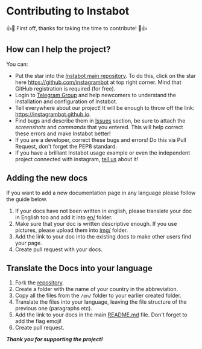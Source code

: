 # Contributing to Instabot

👍🎉 First off, thanks for taking the time to contribute! 🎉👍

## How can I help the project?

You can:
* Put the star into the [Instabot main repository](https://github.com/instagrambot). To do this, click on the star here https://github.com/instagrambot at top right corner. Mind that GitHub registration is required (for free).
* Login to [Telegram Group](https://t.me/instabotproject) and help newcomers to understand the installation and configuration of Instabot. 
* Tell everywhere about our project! It will be enough to throw off the link: https://instagrambot.github.io.
* Find bugs and describe them in [Issues](https://github.com/instagrambot/instabot/issues) section, be sure to attach the _screenshots_ and _commands_ that you entered. This will help correct these errors and make Instabot better!
* If you are a developer, correct these bugs and errors! Do this via Pull Request, don't forget the PEP8 standard.
* If you have a brilliant Instabot usage example or even the independent project connected with instagram, [tell us](https://t.me/instabotproject) about it!

## Adding the new docs
If you want to add a new documentation page in any language please follow the guide below.

1. If your docs have not been written in english, please translate your doc in English too and add it into [en/](https://github.com/instagrambot/docs/blob/master/en/) folder.
2. Make sure that your doc is written descriptive enough. If you use pictures, please upload them into [img/](https://github.com/instagrambot/docs/blob/master/img/) folder.
3. Add the link to your doc into the existing docs to make other users find your page.
4. Create pull request with your docs.

## Translate the Docs into your language

1. Fork the [repository](https://github.com/instagrambot/instabot).
2. Create a folder with the name of your country in the abbreviation.
3. Copy all the files from the `/en/` folder to your earlier created folder.
4. Translate the files into your language, leaving the file structure of the previous one (paragraphs etc).
5. Add the link to your docs in the main [README.md](https://github.com/instagrambot/docs/blob/master/README.md) file. Don't forget to add the flag emoji!
6. Create pull request.

***Thank you for supporting the project!***
